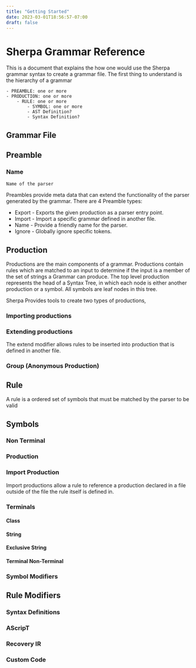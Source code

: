 ```yaml
---
title: "Getting Started"
date: 2023-03-01T18:56:57-07:00
draft: false
---
```


# Sherpa Grammar Reference

This is a document that explains the how one would use the Sherpa grammar syntax to create a grammar file. The first thing to understand is the hierarchy of a grammar

```
- PREAMBLE: one or more
- PRODUCTION: one or more
    - RULE: one or more
        - SYMBOL: one or more
        - AST Definition?
        - Syntax Definition?
```

## Grammar File

## Preamble

### Name
    Name of the parser

Preambles provide meta data that can extend the functionality of the parser generated by the grammar. There are 4 Preamble types:
- Export - Exports the given production as a parser entry point.
- Import - Import a specific grammar defined in another file.
- Name - Provide a friendly name for the parser.
- Ignore - Globally ignore specific tokens. 

## Production

Productions are the main components of a grammar. Productions contain rules which are matched to an input to determine if the input is a member of the set of strings a Grammar can produce. The top level production represents the head of a Syntax Tree, in which each node is either another production or a symbol. All symbols are leaf nodes in this tree.

Sherpa Provides tools to create two types of productions, 

### Importing productions

### Extending productions


The extend modifier allows rules to be inserted into production that is defined in another file.

### Group (Anonymous Production)

## Rule

A rule is a ordered set of symbols that must be matched by the parser to be valid

## Symbols

### Non Terminal

### Production

### Import Production

Import productions allow a rule to reference a production declared in a file outside of the file the rule itself is defined in. 

### Terminals

#### Class

#### String

#### Exclusive String

#### Terminal Non-Terminal

### Symbol Modifiers

## Rule Modifiers

### Syntax Definitions

### AScripT

### Recovery IR

### Custom Code